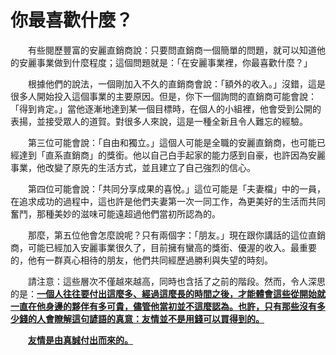 # 你最喜歡什麼？

  有些閱歷豐富的安麗直銷商說：只要問直銷商一個簡單的問題，就可以知道他的安麗事業做到什麼程度；這個問題就是：「在安麗事業裡，你最喜歡什麼？」

  根據他們的說法，一個剛加入不久的直銷商會說：「額外的收入。」沒錯，這是很多人開始投入這個事業的主要原因。但是，你下一個詢問的直銷商可能會說：「得到肯定。」當他逐漸地達到某一個目標時，在個人的小組裡，他會受到公開的表揚，並接受眾人的道賀。對很多人來說，這是一種全新且令人難忘的經驗。

  第三位可能會說：「自由和獨立。」這個人可能是全職的安麗直銷商，也可能已經達到「直系直銷商」的獎銜。他以自己白手起家的能力感到自豪，也許因為安麗事業，他改變了原先的生活方式，並且建立了自己強烈的信心。

  第四位可能會說：「共同分享成果的喜悅。」這位可能是「夫妻檔」中的一員，在追求成功的過程中，這也許是他們夫妻第一次一同工作，為更美好的生活而共同奮鬥，那種美妙的滋味可能遠超過他們當初所認為的。

  那麼，第五位他會怎麼說呢？只有兩個字：「朋友。」現在跟你講話的這位直銷商，可能已經加入安麗事業很久了，目前擁有蠻高的獎銜、優渥的收入。最重要的，他有一群真心相待的朋友，他們共同經歷過勝利與失望的時刻。

  請注意：這些層次不僅越來越高，同時也含括了之前的階段。然而，令人深思的是：[**一個人往往要付出這麼多、經過這麼長的時間之後，才能體會這些從開始就一直在他身邊的夥伴有多可貴，儘管他當初並不這麼認為。也許，只有那些沒有多少錢的人會瞭解這句諺語的真意：友情並不是用錢可以買得到的。**](ni-zui-xi-shen.md)

  [**友情是由真誠付出而來的。**](ni-zui-xi-shen.md)

